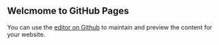 ## Welcmome to GitHub Pages

You can use the [editor on Github](https://github.com/fanhy2114/Technical_Books/edit/master/README.md) to maintain and preview the content for your website.
